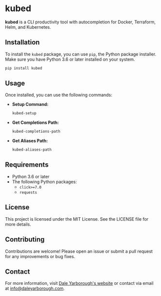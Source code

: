 # kubed

**kubed** is a CLI productivity tool with autocompletion for Docker, Terraform, Helm, and Kubernetes.

## Installation

To install the `kubed` package, you can use `pip`, the Python package installer. Make sure you have Python 3.6 or later installed on your system.

```bash
pip install kubed
```

## Usage

Once installed, you can use the following commands:

- **Setup Command:**
  ```bash
  kubed-setup
  ```

- **Get Completions Path:**
  ```bash
  kubed-completions-path
  ```

- **Get Aliases Path:**
  ```bash
  kubed-aliases-path
  ```

## Requirements

- Python 3.6 or later
- The following Python packages:
  - `click>=7.0`
  - `requests`

## License

This project is licensed under the MIT License. See the LICENSE file for more details.

## Contributing

Contributions are welcome! Please open an issue or submit a pull request for any improvements or bug fixes.

## Contact

For more information, visit [Dale Yarborough's website](https://daleyarborough.com) or contact via email at info@daleyarborough.com. 